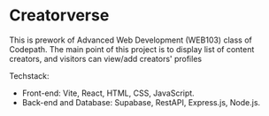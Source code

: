 # Creatorverse
This is prework of Advanced Web Development (WEB103) class of Codepath. The main point of this project is to display list of content creators, and visitors can view/add creators' profiles

Techstack: 
- Front-end: Vite, React, HTML, CSS, JavaScript. 
- Back-end and Database: Supabase, RestAPI, Express.js, Node.js.
